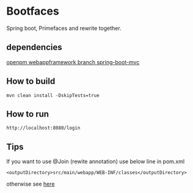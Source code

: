 # Bootfaces
Spring boot, Primefaces and rewrite together.

## dependencies 

[openpm webappframework branch spring-boot-mvc](https://github.com/jedlab/openpm/tree/spring-boot-mvc/webappframework)

## How to build

```
mvn clean install -DskipTests=true
```

## How to run

```
http://localhost:8080/login
```

## Tips

If you want to use @Join (rewite annotation) use below line in pom.xml

```
<outputDirectory>src/main/webapp/WEB-INF/classes</outputDirectory>
```

otherwise see [here](https://github.com/omidp/bootfaces/blob/master/src/main/java/com/webportal/app/RewriteConfigurationProvider.java)
